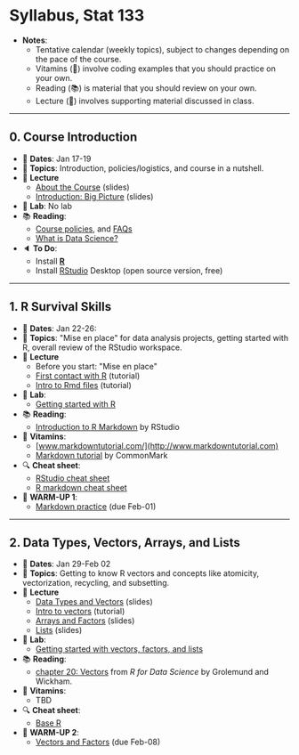 # Syllabus, Stat 133

- __Notes__:
    + Tentative calendar (weekly topics), subject to changes depending on 
    the pace of the course.
    + Vitamins (:pill:) involve coding examples that you should practice on your own.
    + Reading (:books:) is material that you should review on your own.
    + Lecture (:book:) involves supporting material discussed in class.


-----


## 0. Course Introduction

- :calendar: __Dates__: Jan 17-19
- :pushpin: __Topics__: Introduction, policies/logistics, and course in a nutshell.
- :book: __Lecture__
    + [About the Course](../slides/00-about-course.pdf) (slides)
    + [Introduction: Big Picture](../slides/01-big-picture.pdf) (slides)
- :microscope: __Lab__: No lab
- :books: __Reading__:
    + [Course policies](policies.md), and [FAQs](faqs.md)
    + [What is Data Science?](../papers/what-is-data-science.pdf)
- :speaker: __To Do__: 
    + Install [__R__](https://cran.cnr.berkeley.edu/) 
    + Install [RStudio](https://www.rstudio.com/products/rstudio/download/#download) Desktop (open source version, free)


-----


## 1. R Survival Skills

- :calendar: __Dates__: Jan 22-26:
- :pushpin: __Topics__: "Mise en place" for data analysis projects, getting started with R, overall review of the RStudio workspace.
- :book: __Lecture__
    + Before you start: "Mise en place"
    + [First contact with R](../tutorials/01-intro-to-R.md) (tutorial)
    + [Intro to Rmd files](../tutorials/02-intro-to-Rmd-files.md) (tutorial)
- :microscope: __Lab__:
    + [Getting started with R](../labs/lab01-R-basics.md)
- :books: __Reading__:
    + [Introduction to R Markdown](http://rmarkdown.rstudio.com/lesson-1.html) by RStudio
- :pill: __Vitamins__:
    + [www.markdowntutorial.com/](http://www.markdowntutorial.com)
    + [Markdown tutorial](http://commonmark.org/help/tutorial) by CommonMark
- :mag: __Cheat sheet__: 
    + [RStudio cheat sheet](../cheatsheets/rstudio-IDE-cheatsheet.pdf)
    + [R markdown cheat sheet](../cheatsheets/rmarkdown-cheatsheet-2.0.pdf)
- :large_blue_circle: __WARM-UP 1__:
    + [Markdown practice](../hws/up01-markdown.md) (due Feb-01)


-----


## 2. Data Types, Vectors, Arrays, and Lists

- :calendar: __Dates__: Jan 29-Feb 02
- :pushpin: __Topics__: Getting to know R vectors and concepts like atomicity, vectorization, recycling, and subsetting.
- :book: __Lecture__
    + [Data Types and Vectors](https://docs.google.com/presentation/d/e/2PACX-1vTyI7ymGK8e8G-lXUkYHx7vSfN1bQN39k6MoQwOx0npaoVYyLUixFuQNmt32sr-G2sjtgtnr3mGcOYp/pub?start=false&loop=false&delayms=3000) (slides)
    + [Intro to vectors](../tutorials/03-intro-to-vectors.md) (tutorial)
    + [Arrays and Factors](../slides/04-arrays-factors.pdf) (slides)
    + [Lists](../slides/05-lists.pdf) (slides)
- :microscope: __Lab__:
    + [Getting started with vectors, factors, and lists](../labs/lab02-vector-basics.md)
- :books: __Reading__:
    + [chapter 20: Vectors](http://r4ds.had.co.nz/vectors.html) from _R for Data Science_ by Grolemund and Wickham.
- :pill: __Vitamins__:
    + TBD
- :mag: __Cheat sheet__: 
    + [Base R](../cheatsheets/base-r-cheatsheet.pdf)
- :large_blue_circle: __WARM-UP 2__:
    + [Vectors and Factors](../hws/up02-vector-basics.md) (due Feb-08)
